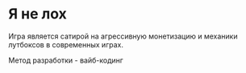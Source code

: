 # Я не лох
Игра является сатирой на агрессивную монетизацию и механики лутбоксов в современных играх.

Метод разработки - вайб-кодинг
